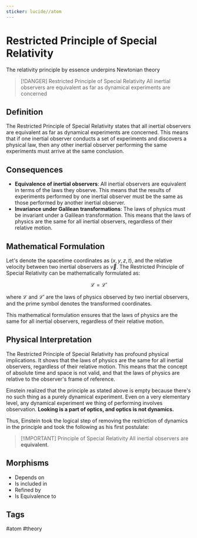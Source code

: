 ```yaml
---
sticker: lucide//atom
---
```

# Restricted Principle of Special Relativity

The relativity principle by essence underpins Newtonian theory


> [!DANGER] Restricted Principle of Special Relativity
> All inertial observers are equivalent as far as dynamical experiments are concerned

## Definition

The Restricted Principle of Special Relativity states that all inertial observers are equivalent as far as dynamical experiments are concerned. This means that if one inertial observer conducts a set of experiments and discovers a physical law, then any other inertial observer performing the same experiments must arrive at the same conclusion.

## Consequences

* **Equivalence of inertial observers**: All inertial observers are equivalent in terms of the laws they observe. This means that the results of experiments performed by one inertial observer must be the same as those performed by another inertial observer.
* **Invariance under Galilean transformations**: The laws of physics must be invariant under a Galilean transformation. This means that the laws of physics are the same for all inertial observers, regardless of their relative motion.

## Mathematical Formulation

Let's denote the spacetime coordinates as $(x, y, z, t)$, and the relative velocity between two inertial observers as $\vec{v}$. The Restricted Principle of Special Relativity can be mathematically formulated as:

$$\mathcal{L} = \mathcal{L}'$$

where $\mathcal{L}$ and $\mathcal{L}'$ are the laws of physics observed by two inertial observers, and the prime symbol denotes the transformed coordinates.

This mathematical formulation ensures that the laws of physics are the same for all inertial observers, regardless of their relative motion.

## Physical Interpretation

The Restricted Principle of Special Relativity has profound physical implications. It shows that the laws of physics are the same for all inertial observers, regardless of their relative motion. This means that the concept of absolute time and space is not valid, and that the laws of physics are relative to the observer's frame of reference.

Einstein realized that the principle as stated above is empty because there's no such thing as a purely dynamical experiment. Even on a very elementary level, any dynamical experiment we thing of performing involves observation. **Looking is a part of optics, and optics is not dynamics.**

Thus, Einstein took the logical step of removing the restriction of dynamics in the principle and took the following as his first postulate:


> [!IMPORTANT] Principle of Special Relativity
> All inertial observers are **equivalent**.



## Morphisms
- Depends on
- Is included in
- Refined by
- Is Equivalence to

## Tags
#atom #theory 